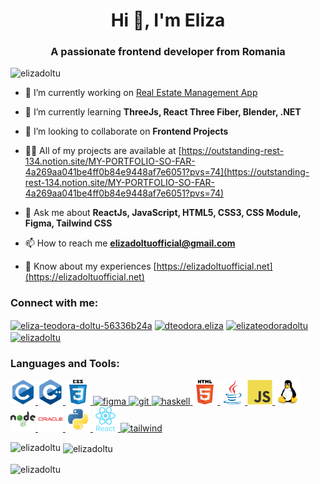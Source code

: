 <h1 align="center">Hi 👋, I'm Eliza</h1>
<h3 align="center">A passionate frontend developer from Romania</h3>

<p align="left"> <img src="https://komarev.com/ghpvc/?username=elizadoltu&label=Profile%20views&color=0e75b6&style=flat" alt="elizadoltu" /> </p>

- 🔭 I’m currently working on [Real Estate Management App](https://github.com/edwardedi/RealEstateManagement)

- 🌱 I’m currently learning **ThreeJs, React Three Fiber, Blender, .NET**

- 👯 I’m looking to collaborate on **Frontend Projects**

- 👨‍💻 All of my projects are available at [https://outstanding-rest-134.notion.site/MY-PORTFOLIO-SO-FAR-4a269aa041be4ff0b84e9448af7e6051?pvs=74](https://outstanding-rest-134.notion.site/MY-PORTFOLIO-SO-FAR-4a269aa041be4ff0b84e9448af7e6051?pvs=74)

- 💬 Ask me about **ReactJs, JavaScript, HTML5, CSS3, CSS Module, Figma, Tailwind CSS**

- 📫 How to reach me **elizadoltuofficial@gmail.com**

- 📄 Know about my experiences [https://elizadoltuofficial.net](https://elizadoltuofficial.net)

<h3 align="left">Connect with me:</h3>
<p align="left">
<a href="https://linkedin.com/in/eliza-teodora-doltu-56336b24a" target="blank"><img align="center" src="https://raw.githubusercontent.com/rahuldkjain/github-profile-readme-generator/master/src/images/icons/Social/linked-in-alt.svg" alt="eliza-teodora-doltu-56336b24a" height="30" width="40" /></a>
<a href="https://fb.com/dteodora.eliza" target="blank"><img align="center" src="https://raw.githubusercontent.com/rahuldkjain/github-profile-readme-generator/master/src/images/icons/Social/facebook.svg" alt="dteodora.eliza" height="30" width="40" /></a>
<a href="https://instagram.com/elizateodoradoltu" target="blank"><img align="center" src="https://raw.githubusercontent.com/rahuldkjain/github-profile-readme-generator/master/src/images/icons/Social/instagram.svg" alt="elizateodoradoltu" height="30" width="40" /></a>
<a href="https://www.behance.net/elizadoltu" target="blank"><img align="center" src="https://raw.githubusercontent.com/rahuldkjain/github-profile-readme-generator/master/src/images/icons/Social/behance.svg" alt="elizadoltu" height="30" width="40" /></a>
</p>

<h3 align="left">Languages and Tools:</h3>
<p align="left"> <a href="https://www.cprogramming.com/" target="_blank" rel="noreferrer"> <img src="https://raw.githubusercontent.com/devicons/devicon/master/icons/c/c-original.svg" alt="c" width="40" height="40"/> </a> <a href="https://www.w3schools.com/cpp/" target="_blank" rel="noreferrer"> <img src="https://raw.githubusercontent.com/devicons/devicon/master/icons/cplusplus/cplusplus-original.svg" alt="cplusplus" width="40" height="40"/> </a> <a href="https://www.w3schools.com/css/" target="_blank" rel="noreferrer"> <img src="https://raw.githubusercontent.com/devicons/devicon/master/icons/css3/css3-original-wordmark.svg" alt="css3" width="40" height="40"/> </a> <a href="https://www.figma.com/" target="_blank" rel="noreferrer"> <img src="https://www.vectorlogo.zone/logos/figma/figma-icon.svg" alt="figma" width="40" height="40"/> </a> <a href="https://git-scm.com/" target="_blank" rel="noreferrer"> <img src="https://www.vectorlogo.zone/logos/git-scm/git-scm-icon.svg" alt="git" width="40" height="40"/> </a> <a href="https://www.haskell.org/" target="_blank" rel="noreferrer"> <img src="https://upload.wikimedia.org/wikipedia/commons/1/1c/Haskell-Logo.svg" alt="haskell" width="40" height="40"/> </a> <a href="https://www.w3.org/html/" target="_blank" rel="noreferrer"> <img src="https://raw.githubusercontent.com/devicons/devicon/master/icons/html5/html5-original-wordmark.svg" alt="html5" width="40" height="40"/> </a> <a href="https://www.java.com" target="_blank" rel="noreferrer"> <img src="https://raw.githubusercontent.com/devicons/devicon/master/icons/java/java-original.svg" alt="java" width="40" height="40"/> </a> <a href="https://developer.mozilla.org/en-US/docs/Web/JavaScript" target="_blank" rel="noreferrer"> <img src="https://raw.githubusercontent.com/devicons/devicon/master/icons/javascript/javascript-original.svg" alt="javascript" width="40" height="40"/> </a> <a href="https://www.linux.org/" target="_blank" rel="noreferrer"> <img src="https://raw.githubusercontent.com/devicons/devicon/master/icons/linux/linux-original.svg" alt="linux" width="40" height="40"/> </a> <a href="https://nodejs.org" target="_blank" rel="noreferrer"> <img src="https://raw.githubusercontent.com/devicons/devicon/master/icons/nodejs/nodejs-original-wordmark.svg" alt="nodejs" width="40" height="40"/> </a> <a href="https://www.oracle.com/" target="_blank" rel="noreferrer"> <img src="https://raw.githubusercontent.com/devicons/devicon/master/icons/oracle/oracle-original.svg" alt="oracle" width="40" height="40"/> </a> <a href="https://www.python.org" target="_blank" rel="noreferrer"> <img src="https://raw.githubusercontent.com/devicons/devicon/master/icons/python/python-original.svg" alt="python" width="40" height="40"/> </a> <a href="https://reactjs.org/" target="_blank" rel="noreferrer"> <img src="https://raw.githubusercontent.com/devicons/devicon/master/icons/react/react-original-wordmark.svg" alt="react" width="40" height="40"/> </a> <a href="https://tailwindcss.com/" target="_blank" rel="noreferrer"> <img src="https://www.vectorlogo.zone/logos/tailwindcss/tailwindcss-icon.svg" alt="tailwind" width="40" height="40"/> </a> </p>

<p><img align="left" src="https://github-readme-stats.vercel.app/api/top-langs?username=elizadoltu&show_icons=true&locale=en&layout=compact" alt="elizadoltu" /></p>

<p>&nbsp;<img align="center" src="https://github-readme-stats.vercel.app/api?username=elizadoltu&show_icons=true&locale=en" alt="elizadoltu" /></p>

<p><img align="center" src="https://github-readme-streak-stats.herokuapp.com/?user=elizadoltu&" alt="elizadoltu" /></p>
